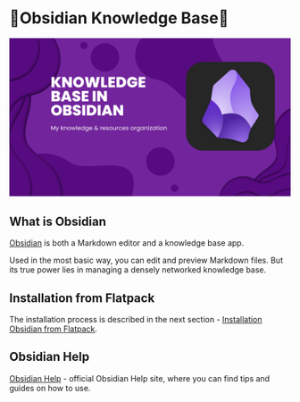 # 📖Obsidian Knowledge Base🔎

![Obsidian Cover](assets/obsidian_cover.png)

## What is Obsidian
[Obsidian](https://obsidian.md/) is both a Markdown editor and a knowledge base app.

Used in the most basic way, you can edit and preview Markdown files. But its true power lies in managing a densely networked knowledge base.

## Installation from Flatpack
The installation process is described in the next section - [Installation Obsidian from Flatpack](linux/Installation%20Obsidian%20from%20Flatpack.md).

## Obsidian Help
[Obsidian Help](https://help.obsidian.md/Home) - official Obsidian Help site, where you can find tips and guides on how to use.

